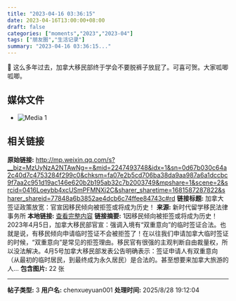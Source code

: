 ```yaml
---
title: "2023-04-16 03:36:15"
date: 2023-04-16T13:00:00+08:00
draft: false
categories: ["moments","2023","2023-04"]
tags: ["朋友圈","生活记录"]
summary: "2023-04-16 03:36:15..."
---
```


🥹 这么多年过去，加拿大移民部终于学会不要脱裤子放屁了。可喜可贺。大家呱唧呱唧。

## 媒体文件

- ![Media 1](/Moments/photos/2023-04-16/202304160336150.jpg)

## 相关链接

**原始链接:** http://mp.weixin.qq.com/s?__biz=MzUyNzA2NTAwNg==&mid=2247493748&idx=1&sn=0d67b030c64a2c40d7c4753284f299c0&chksm=fa07e2b5cd706ba38da9aa987a6a1dccbc9f7aa2c951d19ac146e620b2b195ab32c7b2003749&mpshare=1&scene=2&srcid=0416Loeybb4xcUSmPFMNXj2C&sharer_sharetime=1681587287822&sharer_shareid=77848a6b3852ae4dcb6c74ffee84743c#rd
**链接标题:** 加拿大签证政策放宽：官宣因移民倾向被拒签或将成为历史！
**来源:** 新时代留学移民法律事务所
**本地链接:** [查看完整内容](/link_content/2023/04/2023-04-16-3/link_content/)
**链接摘要:** 1因移民倾向被拒签或将成为历史！2023年4月5日，加拿大移民部官宣：强调入境有“双重意向”的临时签证合法。也就是说，有移民倾向申请临时签证不会被拒签了！在以往我们申请加拿大临时签证的时候，“双重意向”是常见的拒签理由。移民官有很强的主观判断自由裁量权，所以没法解决。4月5号加拿大移民部发表公告明确表示：签证申请人有双重意向（从最初的临时居民，到最终成为永久居民）是合法的。甚至想要来加拿大旅游的人...
**包含图片:** 22 张

---

**帖子类型:** 3
**用户名:** chenxueyuan001
**处理时间:** 2025/8/28 19:12:04